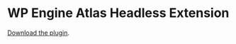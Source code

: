 # WP Engine Atlas Headless Extension

[Download the plugin](https://wp-product-info.wpesvc.net/v1/plugins/wpe-atlas-headless-extension?download).
